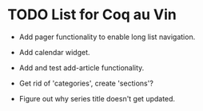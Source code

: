 TODO List for Coq au Vin
========================

* Add pager functionality to enable long list navigation.

* Add calendar widget.

* Add and test add-article functionality.

* Get rid of 'categories', create 'sections'?

* Figure out why series title doesn't get updated.
